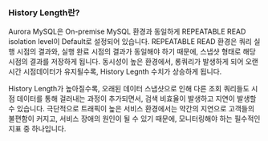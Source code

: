 ### History Length란?

Aurora MySQL은 On-premise MySQL 환경과 동일하게 REPEATABLE READ isolation level이 Default로 설정되어 있습니다. REPEATABLE READ 환경은 쿼리 실행 시점의 결과와, 실행 완료 시점의 결과가 동일해야 하기 때문에, 스냅샷 형태로 해당 시점의 결과를 저장하게 됩니다. 동시성이 높은 환경에서, 롱쿼리가 발생하게 되어 오랜 시간 시점데이터가 유지될수록, History Legnth 수치가 상승하게 됩니다.

History Length가 높아질수록, 오래된 데이터 스냅샷으로 인해 다른 조회 쿼리들도 시점 데이터를 통해 걸러내는 과정이 추가되면서, 검색 비효율이 발생하고 지연이 발생할 수 있습니다. 극단적으로 트래픽이 높은 서비스 환경에서는 약간의 지연으로 고객들의 불편함이 커지고, 서비스 장애의 원인이 될 수 있기 때문에, 모니터링해야 하는 필수적인 지표 중 하나입니다.
